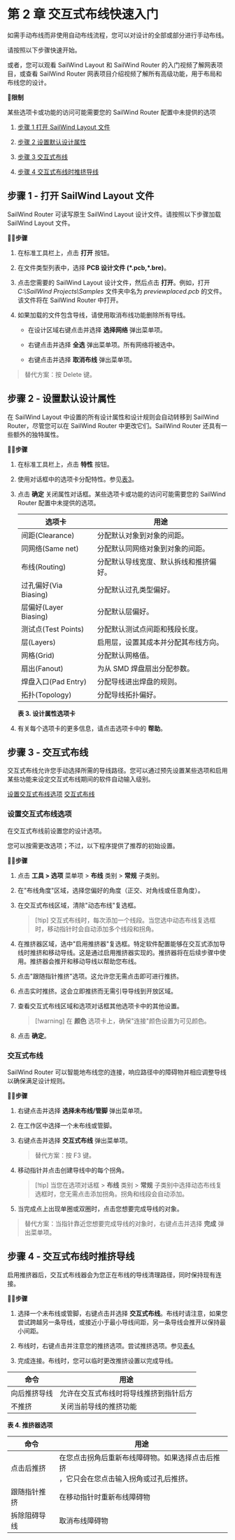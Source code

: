# 第 2 章 交互式布线快速入门

如需手动布线而非使用自动布线流程，您可以对设计的全部或部分进行手动布线。

请按照以下步骤快速开始。

或者，您可以观看 SailWind Layout 和 SailWind Router 的入门视频了解网表项目，或查看 SailWind Router 网表项目介绍视频了解所有高级功能，用于布局和布线您的设计。


🙊**限制**

某些选项卡或功能的访问可能需要您的 SailWind Router 配置中未提供的选项

1. [步骤 1 打开 SailWind Layout 文件](#page-0-0)

2. [步骤 2 设置默认设计属性](#page-1-0)

3. [步骤 3 交互式布线](#page-2-0)

4. [步骤 4 交互式布线时推挤导线](#page-3-0)

## 步骤 1 - 打开 SailWind Layout 文件

SailWind Router 可读写原生 SailWind Layout 设计文件。请按照以下步骤加载 SailWind Layout 文件。

🏃‍♂️‍**步骤**

1. 在标准工具栏上，点击 **打开** 按钮。

2. 在文件类型列表中，选择 **PCB 设计文件 (\*.pcb,\*.bre)**。

3. 点击您需要的 SailWind Layout 设计文件，然后点击 **打开**。例如，打开 *C:\SailWind Projects\Samples* 文件夹中名为 *previewplaced.pcb* 的文件。该文件将在 SailWind Router 中打开。

4. 如果加载的文件包含导线，请使用取消布线功能删除所有导线。

	- 在设计区域右键点击并选择 **选择网络** 弹出菜单项。

	- 右键点击并选择 **全选** 弹出菜单项。所有网络将被选中。

	- 右键点击并选择 **取消布线** 弹出菜单项。

> 替代方案：按 Delete 键。

## 步骤 2 - 设置默认设计属性

在 SailWind Layout 中设置的所有设计属性和设计规则会自动转移到 SailWind Router，尽管您可以在 SailWind Router 中更改它们。SailWind Router 还具有一些额外的独特属性。

🏃‍♂️‍**步骤**

1. 在标准工具栏上，点击 **特性** 按钮。

2. 使用对话框中的选项卡分配特性。参见[表](#page-1-1)[3](#page-1-1)。

3. 点击 **确定** 关闭属性对话框。某些选项卡或功能的访问可能需要您的 SailWind Router 配置中未提供的选项。

   | 选项卡                | 用途                                   |
   | --------------------- | -------------------------------------- |
   | 间距(Clearance)       | 分配默认对象到对象的间距。             |
   | 同网络(Same net)      | 分配默认同网络对象到对象的间距。       |
   | 布线(Routing)         | 分配默认导线宽度、默认拆线和推挤偏好。 |
   | 过孔偏好(Via Biasing) | 分配默认过孔类型偏好。                 |
   | 层偏好(Layer Biasing) | 分配默认层偏好。                       |
   | 测试点(Test Points)   | 分配默认测试点间距和残段长度。         |
   | 层(Layers)            | 启用层，设置其成本并分配其布线方向。   |
   | 网格(Grid)            | 分配默认网格值。                       |
   | 扇出(Fanout)          | 为从 SMD 焊盘扇出分配参数。            |
   | 焊盘入口(Pad Entry)   | 分配导线进出焊盘的规则。               |
   | 拓扑(Topology)        | 分配导线拓扑偏好。                     |

   **表 3. 设计属性选项卡**

4. 有关每个选项卡的更多信息，请点击选项卡中的 **帮助**。

## 步骤 3 - 交互式布线

交互式布线允许您手动选择所需的导线路径。您可以通过预先设置某些选项和启用某些功能来设定交互式布线期间的软件自动输入级别。

[设置交互式布线选项](#page-2-1) [交互式布线](#page-3-1)

### 设置交互式布线选项

在交互式布线前设置您的设计选项。

您可以按需更改选项；不过，以下程序提供了推荐的初始设置。

🏃‍♂️‍**步骤**

1. 点击 **工具 > 选项** 菜单项 > **布线** 类别 > **常规** 子类别。

2. 在"布线角度"区域，选择您偏好的角度（正交、对角线或任意角度）。

3. 在交互式布线区域，清除"动态布线"复选框。

   > [!tip] 交互式布线时，每次添加一个线段。当您选中动态布线复选框时，移动指针时会自动添加多个线段和拐角。

4. 在推挤器区域，选中"启用推挤器"复选框。特定软件配置能够在交互式添加导线时推挤和移动导线。这是通过启用推挤器实现的。推挤器将在后续步骤中使用。推挤器会推开和移动导线以帮助您布线。

5. 点击"跟随指针推挤"选项。这允许您无需点击即可进行推挤。

6. 点击实时推挤。这会立即推挤而无需引导导线到开放区域。

7. 查看交互式布线区域和选项对话框其他选项卡中的其他设置。

   > [!warning] 在 **颜色** 选项卡上，确保"连接"颜色设置为可见颜色。

8. 点击 **确定**。

### 交互式布线

SailWind Router 可以智能地布线您的连接，响应路径中的障碍物并相应调整导线以确保满足设计规则。

🏃‍♂️‍**步骤**

1. 右键点击并选择 **选择未布线/管脚** 弹出菜单项。

2. 在工作区中选择一个未布线或管脚。

3. 右键点击并选择 **交互式布线** 弹出菜单项。

   > 替代方案：按 F3 键。

4. 移动指针并点击创建导线中的每个拐角。

   > [!tip] 当您在选项对话框 > **布线** 类别 > **常规** 子类别中选择动态布线复选框时，您无需点击添加拐角。拐角和线段会自动添加。

5. 当完成点上出现单圈或双圈时，点击您想要完成导线的对象。

> 替代方案：当指针靠近您想要完成导线的对象时，右键点击并选择 **完成** 弹出菜单项。

## 步骤 4 - 交互式布线时推挤导线

启用推挤器后，交互式布线器会为您正在布线的导线清理路径，同时保持现有连接。

🏃‍♂️‍**步骤**

1. 选择一个未布线或管脚，右键点击并选择 **交互式布线**。布线时请注意，如果您尝试跨越另一条导线，或接近小于最小导线间距，另一条导线会推开以保持最小间距。

2. 布线时，右键点击并注意您的推挤选项。尝试推挤选项。参见[表](#page-3-2)[4.](#page-3-2)

3. 完成连接。布线时，您可以临时更改推挤设置以完成导线。


| 命令           | 用途                                                                     |
|----------------|--------------------------------------------------------------------------|
| 向后推挤导线 | 允许在交互式布线时将导线推挤到指针后方 |
| 不推挤        | 关闭当前导线的推挤功能                                 |

**表 4. 推挤器选项**

| 命令                   | 用途                                                                                                                                      |
|-----------------------|-------------------------------------------------------------------------------------------------------------------------------------------|
| 点击后推挤          | 在您点击拐角后重新布线障碍物。如果选择点击后推挤<br>，它只会在您点击输入拐角或过孔后推挤。 |
| 跟随指针推挤         | 在移动指针时重新布线障碍物                                                                                                   |
| 拆除阻碍导线 | 取消布线障碍物                                                                                                                           |
